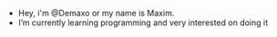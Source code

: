 - Hey, i'm @Demaxo or my name is Maxim.
- I’m currently learning programming and very interested on doing it

<!---
Demaxo/Demaxo is a ✨ special ✨ repository because its `README.md` (this file) appears on your GitHub profile.
You can click the Preview link to take a look at your changes.
--->
